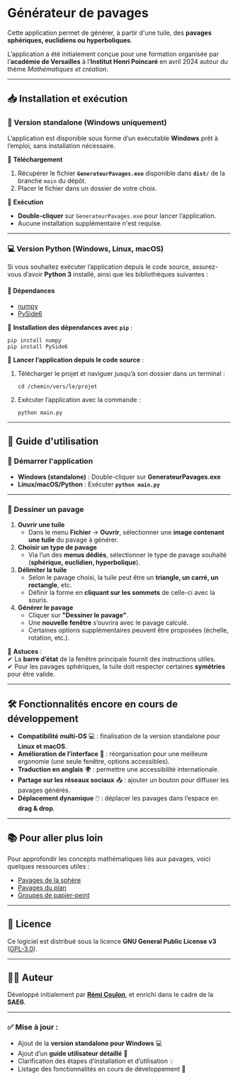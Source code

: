# **Générateur de pavages**  

Cette application permet de générer, à partir d'une tuile, des **pavages sphériques, euclidiens ou hyperboliques**.  

L’application a été initialement conçue pour une formation organisée par l’**académie de Versailles** à l’**Institut Henri Poincaré** en avril 2024 autour du thème *Mathématiques et création*.

---

## **📥 Installation et exécution**  

### **🔗 Version standalone (Windows uniquement)**  
L’application est disponible sous forme d’un exécutable **Windows** prêt à l’emploi, sans installation nécessaire.  

📌 **Téléchargement**  
1. Récupérer le fichier **`GenerateurPavages.exe`** disponible dans **`dist/`** de la branche `main` du dépôt.  
2. Placer le fichier dans un dossier de votre choix.  

📌 **Exécution**  
- **Double-cliquer** sur `GenerateurPavages.exe` pour lancer l’application.  
- Aucune installation supplémentaire n'est requise.  

---

### **💻 Version Python (Windows, Linux, macOS)**  

Si vous souhaitez exécuter l’application depuis le code source, assurez-vous d’avoir **Python 3** installé, ainsi que les bibliothèques suivantes :  

#### **🔧 Dépendances**  
- [numpy](https://numpy.org/)  
- [PySide6](https://wiki.qt.io/Qt_for_Python)  

📌 **Installation des dépendances avec `pip`** :  
```shell
pip install numpy
pip install PySide6
```

📌 **Lancer l’application depuis le code source** :  
1. Télécharger le projet et naviguer jusqu’à son dossier dans un terminal :  
   ```shell
   cd /chemin/vers/le/projet
   ```
2. Exécuter l’application avec la commande :  
   ```shell
   python main.py
   ```

---

## **🚀 Guide d'utilisation**  

### **🎯 Démarrer l'application**  
- **Windows (standalone)** : Double-cliquer sur **GenerateurPavages.exe**  
- **Linux/macOS/Python** : Exécuter **`python main.py`**  

---

### **📐 Dessiner un pavage**  
1. **Ouvrir une tuile**  
   - Dans le menu **Fichier** → **Ouvrir**, sélectionner une **image contenant une tuile** du pavage à générer.  
2. **Choisir un type de pavage**  
   - Via l’un des **menus dédiés**, sélectionner le type de pavage souhaité (**sphérique, euclidien, hyperbolique**).  
3. **Délimiter la tuile**  
   - Selon le pavage choisi, la tuile peut être un **triangle, un carré, un rectangle**, etc.  
   - Définir la forme en **cliquant sur les sommets** de celle-ci avec la souris.  
4. **Générer le pavage**  
   - Cliquer sur **"Dessiner le pavage"**.  
   - Une **nouvelle fenêtre** s’ouvrira avec le pavage calculé.  
   - Certaines options supplémentaires peuvent être proposées (échelle, rotation, etc.).  

📌 **Astuces** :  
✔ La **barre d’état** de la fenêtre principale fournit des instructions utiles.  
✔ Pour les pavages sphériques, la tuile doit respecter certaines **symétries** pour être valide.  

---

## **🛠️ Fonctionnalités encore en cours de développement**  

- **Compatibilité multi-OS** 💻 : finalisation de la version standalone pour **Linux et macOS**.  
- **Amélioration de l’interface** 🎨 : réorganisation pour une meilleure ergonomie (une seule fenêtre, options accessibles).  
- **Traduction en anglais** 🌍 : permettre une accessibilité internationale.  
- **Partage sur les réseaux sociaux** 📤 : ajouter un bouton pour diffuser les pavages générés.  
- **Déplacement dynamique** 🖱️ : déplacer les pavages dans l’espace en **drag & drop**.  

---

## **📚 Pour aller plus loin**  

Pour approfondir les concepts mathématiques liés aux pavages, voici quelques ressources utiles :  
- [Pavages de la sphère](https://fr.wikipedia.org/wiki/Pavage_de_la_sph%C3%A8re)  
- [Pavages du plan](https://fr.wikipedia.org/wiki/Pavage_du_plan)  
- [Groupes de papier-peint](https://fr.wikipedia.org/wiki/Groupe_de_papier_peint)  

---

## **📜 Licence**  

Ce logiciel est distribué sous la licence **GNU General Public License v3** ([GPL-3.0](https://www.gnu.org/licenses/gpl-3.0.en.html)).

---

## **👨‍💻 Auteur**  

Développé initialement par **[Rémi Coulon](http://rcoulon.perso.math.cnrs.fr/)**, et enrichi dans le cadre de la **SAE6**.

---

### **✅ Mise à jour :**  
- Ajout de la **version standalone pour Windows** 💻  
- Ajout d’un **guide utilisateur détaillé** 📖  
- Clarification des étapes d’installation et d’utilisation 💡  
- Listage des fonctionnalités en cours de développement 🔄  
